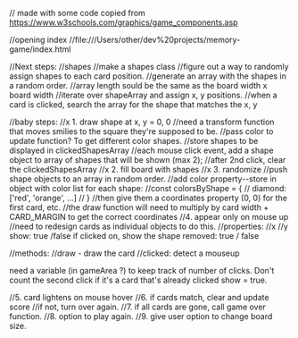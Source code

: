 
// made with some code copied from https://www.w3schools.com/graphics/game_components.asp

//opening index
//file:///Users/other/dev%20projects/memory-game/index.html

//Next steps:
//shapes
//make a shapes class
//figure out a way to randomly assign shapes to each card position.
//generate an array with the shapes in a random order.
//array length sould be the same as the board width x board width
//iterate over shapeArray and assign x, y positions.
//when a card is clicked, search the array for the shape that matches the x, y

//baby steps:
//x 1. draw shape at x, y = 0, 0
//need a transform function that moves smilies to the square they're supposed to be.
//pass color to update function?  To get different color shapes.
//store shapes to be displayed in clickedShapesArray
//each mouse click event, add a shape object to array of shapes that will be shown (max 2);
//after 2nd click, clear the clickedShapesArray
//x 2. fill board with shapes
//x 3. randomize
//push shape objects to an array in random order.
//add color property--store in object with color list for each shape:
//const colorsByShape = {
// diamond: ['red', 'orange', ...]
//    }
//then give them a coordinates property (0, 0) for the first card, etc.
//the draw function will need to multiply by card width + CARD_MARGIN to get the correct coordinates
//4. appear only on mouse up
//need to redesign cards as individual objects to do this.
//properties:
//x
//y
show: true /false if clicked on, show the shape
removed: true / false

//methods:
//draw - draw the card
//clicked: detect a mouseup

need a variable (in gameArea ?) to keep track of number of clicks.
Don't count the second click if it's a card that's already clicked show = true.

//5. card lightens on mouse hover
//6. if cards match, clear and update score
//if not, turn over again.
//7. if all cards are gone, call game over function.
//8. option to play again.
//9.  give user option to change board size.